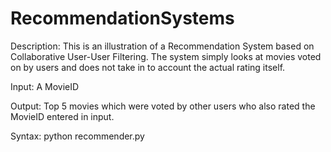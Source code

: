 RecommendationSystems
=====================

Description: This is an illustration of a Recommendation System based on Collaborative User-User Filtering. 
             The system simply looks at movies voted on by users and does not take in to account the actual rating itself.
             
Input: A MovieID

Output: Top 5 movies which were voted by other users who also rated the MovieID entered in input. 

Syntax: python recommender.py <movieid>
